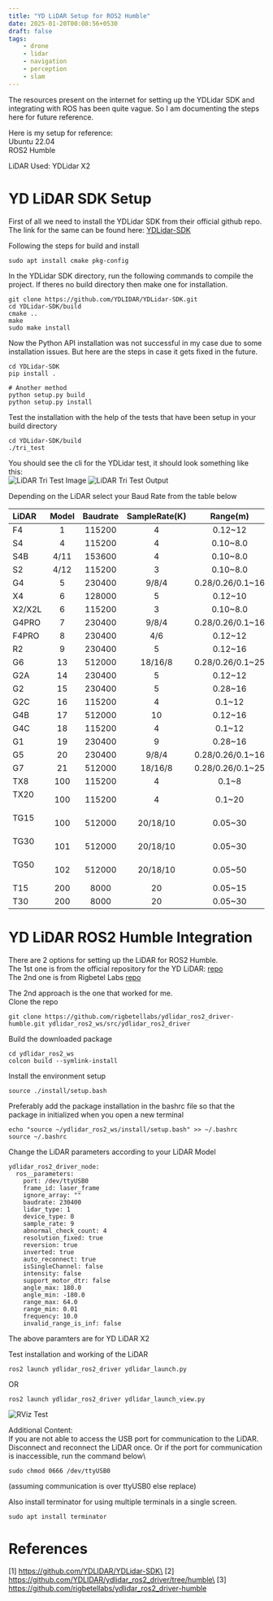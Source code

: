 ```yaml
---
title: "YD LiDAR Setup for ROS2 Humble"
date: 2025-01-20T00:08:56+0530
draft: false
tags: 
    - drone
    - lidar
    - navigation
    - perception
    - slam
---
```

The resources present on the internet for setting up the YDLidar SDK and integrating with ROS has been quite vague. So I am documenting the steps here for future reference.

Here is my setup for reference:\
Ubuntu 22.04\
ROS2 Humble

LiDAR Used: YDLidar X2

# YD LiDAR SDK Setup

First of all we need to install the YDLidar SDK from their official github repo. The link for the same can be found here: [YDLidar-SDK](https://github.com/YDLIDAR/YDLidar-SDK)

Following the steps for build and install
```
sudo apt install cmake pkg-config
```

In the YDLidar SDK directory, run the following commands to compile the project. If theres no build directory then make one for installation.
```
git clone https://github.com/YDLIDAR/YDLidar-SDK.git
cd YDLidar-SDK/build
cmake ..
make
sudo make install
```

Now the Python API installation was not successful in my case due to some installation issues. But here are the steps in case it gets fixed in the future.
```
cd YDLidar-SDK
pip install .

# Another method
python setup.py build
python setup.py install
```

Test the installation with the help of the tests that have been setup in your build directory
```
cd YDLidar-SDK/build
./tri_test
```

You should see the cli for the YDLidar test, it should look something like this:\
![LiDAR Tri Test Image](../../pics/YDLiDAR_Setup/tritest.png)
![LiDAR Tri Test Output](../../pics/YDLiDAR_Setup/tritest2.png)

Depending on the LiDAR select your Baud Rate from the table below

|LiDAR      | Model  |  Baudrate |  SampleRate(K) | Range(m)  		   |  Frequency(HZ) | Intenstiy(bit) | SingleChannel | voltage(V)|
| :-------- |:--:|:--:|:--:|:--:|:--:|:--:|:--:|:--:|
| F4        | 1	   |  115200   |   4            |  0.12~12         | 5~12           | false          | false    	  | 4.8~5.2   |
| S4        | 4	   |  115200   |   4            |  0.10~8.0        | 5~12 (PWM)     | false          | false    	  | 4.8~5.2   |
| S4B       | 4/11   |  153600   |   4            |  0.10~8.0        | 5~12(PWM)      | true(8)        | false    	  | 4.8~5.2   |
| S2        | 4/12   |  115200   |   3            |  0.10~8.0     	| 4~8(PWM)       | false          | true    		  | 4.8~5.2   |
| G4        | 5	   |  230400   |   9/8/4        |  0.28/0.26/0.1~16| 5~12        	  | false          | false    	  | 4.8~5.2   |
| X4        | 6	   |  128000   |   5            |  0.12~10     		| 5~12(PWM)      | false          | false    	  | 4.8~5.2   |
| X2/X2L    | 6	   |  115200   |   3            |  0.10~8.0     	| 4~8(PWM)       | false          | true    		  | 4.8~5.2   |
| G4PRO     | 7	   |  230400   |   9/8/4        |  0.28/0.26/0.1~16| 5~12        	  | false          | false    	  | 4.8~5.2   |
| F4PRO     | 8	   |  230400   |   4/6          |  0.12~12         | 5~12        	  | false          | false    	  | 4.8~5.2   |
| R2        | 9	   |  230400   |   5            |  0.12~16     		| 5~12        	  | false          | false    	  | 4.8~5.2   |
| G6        | 13     |  512000   |   18/16/8      |  0.28/0.26/0.1~25| 5~12        	  | false          | false    	  | 4.8~5.2   |
| G2A       | 14	   |  230400   |   5            |  0.12~12         | 5~12      	  | false          | false    	  | 4.8~5.2   |
| G2        | 15		|  230400   |   5            |  0.28~16     		| 5~12      	  | true(8)        | false    	  | 4.8~5.2   |
| G2C       | 16		|  115200   |   4            |  0.1~12        	| 5~12      	  | false      	 | false    	  | 4.8~5.2   |
| G4B       | 17		|  512000   |   10           |  0.12~16         | 5~12        	  | true(10)       | false    	  | 4.8~5.2   |
| G4C       | 18		|  115200   |   4            |  0.1~12		      | 5~12           | false          | false    	  | 4.8~5.2   |
| G1        | 19		|  230400   |   9            |  0.28~16         | 5~12      	  | false          | false    	  | 4.8~5.2   |
| G5        | 20	   |  230400   |   9/8/4        |  0.28/0.26/0.1~16| 5~12        	  | false          | false    	  | 4.8~5.2   |
| G7        | 21       |  512000   |   18/16/8      |  0.28/0.26/0.1~25| 5~12        	  | false          | false    	  | 4.8~5.2   |
| TX8    　 | 100	   |  115200   |   4            |  0.1~8      	   | 4~8(PWM)       | false          | true      	  | 4.8~5.2   |
| TX20    　| 100	   |  115200   |   4            |  0.1~20      	   | 4~8(PWM)       | false          | true     	  | 4.8~5.2   |
| TG15    　| 100	   |  512000   |   20/18/10     |  0.05~30      	| 3~16      	  | false          | false    	  | 4.8~5.2   |
| TG30    　| 101	   |  512000   |   20/18/10     |  0.05~30      	| 3~16      	  | false          | false    	  | 4.8~5.2   |
| TG50    　| 102	   |  512000   |   20/18/10     |  0.05~50      	| 3~16      	  | false          | false    	  | 4.8~5.2   |
| T15    　 | 200	   |  8000     |   20           |  0.05~15      	| 5~35      	  | true          | false    	  | 4.8~5.2   |
| T30    　 | 200	   |  8000     |   20           |  0.05~30      	| 5-35      	  | true           | false    	  | 4.8~5.2   |


# YD LiDAR ROS2 Humble Integration

There are 2 options for setting up the LiDAR for ROS2 Humble. \
The 1st one is from the official repository for the YD LiDAR: [repo](https://github.com/YDLIDAR/ydlidar_ros2_driver/tree/humble)\
The 2nd one is from Rigbetel Labs [repo](https://github.com/rigbetellabs/ydlidar_ros2_driver-humble)

The 2nd approach is the one that worked for me.\
Clone the repo
```
git clone https://github.com/rigbetellabs/ydlidar_ros2_driver-humble.git ydlidar_ros2_ws/src/ydlidar_ros2_driver
```

Build the downloaded package
```
cd ydlidar_ros2_ws
colcon build --symlink-install
```

Install the environment setup
```
source ./install/setup.bash
```

Preferably add the package installation in the bashrc file so that the package in initialized when you open a new terminal
```
echo "source ~/ydlidar_ros2_ws/install/setup.bash" >> ~/.bashrc
source ~/.bashrc
```

Change the LiDAR parameters according to your LiDAR Model
```
ydlidar_ros2_driver_node:
  ros__parameters:
    port: /dev/ttyUSB0
    frame_id: laser_frame
    ignore_array: ""
    baudrate: 230400
    lidar_type: 1
    device_type: 0
    sample_rate: 9
    abnormal_check_count: 4
    resolution_fixed: true
    reversion: true
    inverted: true
    auto_reconnect: true
    isSingleChannel: false
    intensity: false
    support_motor_dtr: false
    angle_max: 180.0
    angle_min: -180.0
    range_max: 64.0
    range_min: 0.01
    frequency: 10.0
    invalid_range_is_inf: false
```
The above paramters are for YD LiDAR X2

Test installation and working of the LiDAR
```
ros2 launch ydlidar_ros2_driver ydlidar_launch.py 
```
OR
```
ros2 launch ydlidar_ros2_driver ydlidar_launch_view.py 
```
![RViz Test](../../pics/YDLiDAR_Setup/rviz.png)

Additional Content:\
If you are not able to access the USB port for communication to the LiDAR. Disconnect and reconnect the LiDAR once. 
Or if the port for communication is inaccessible, run the command below\
```
sudo chmod 0666 /dev/ttyUSB0
```
(assuming communication is over ttyUSB0 else replace)

Also install terminator for using multiple terminals in a single screen.
```
sudo apt install terminator
```

# References

[1] https://github.com/YDLIDAR/YDLidar-SDK\
[2] https://github.com/YDLIDAR/ydlidar_ros2_driver/tree/humble\
[3] https://github.com/rigbetellabs/ydlidar_ros2_driver-humble